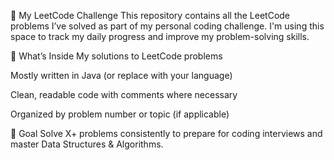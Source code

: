 🚀 My LeetCode Challenge
This repository contains all the LeetCode problems I’ve solved as part of my personal coding challenge. I'm using this space to track my daily progress and improve my problem-solving skills.

🧠 What’s Inside
My solutions to LeetCode problems

Mostly written in Java (or replace with your language)

Clean, readable code with comments where necessary

Organized by problem number or topic (if applicable)

🎯 Goal
Solve X+ problems consistently to prepare for coding interviews and master Data Structures & Algorithms.
